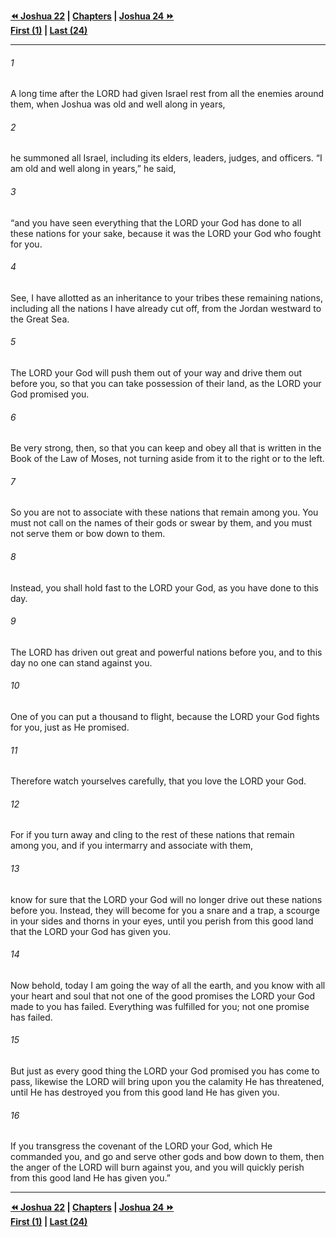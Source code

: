   
**[⏪ Joshua 22](./Joshua%2022.md) | [Chapters](./_index.md) | [Joshua 24 ⏩](./Joshua%2024.md)**  
**[First (1)](./Joshua%201.md) | [Last (24)](./Joshua%2024.md)**  
  
---  
  
###### 1  
A long time after the LORD had given Israel rest from all the enemies around them, when Joshua was old and well along in years,  
  
###### 2  
he summoned all Israel, including its elders, leaders, judges, and officers. “I am old and well along in years,” he said,  
  
###### 3  
“and you have seen everything that the LORD your God has done to all these nations for your sake, because it was the LORD your God who fought for you.  
  
###### 4  
See, I have allotted as an inheritance to your tribes these remaining nations, including all the nations I have already cut off, from the Jordan westward to the Great Sea.  
  
###### 5  
The LORD your God will push them out of your way and drive them out before you, so that you can take possession of their land, as the LORD your God promised you.  
  
###### 6  
Be very strong, then, so that you can keep and obey all that is written in the Book of the Law of Moses, not turning aside from it to the right or to the left.  
  
###### 7  
So you are not to associate with these nations that remain among you. You must not call on the names of their gods or swear by them, and you must not serve them or bow down to them.  
  
###### 8  
Instead, you shall hold fast to the LORD your God, as you have done to this day.  
  
###### 9  
The LORD has driven out great and powerful nations before you, and to this day no one can stand against you.  
  
###### 10  
One of you can put a thousand to flight, because the LORD your God fights for you, just as He promised.  
  
###### 11  
Therefore watch yourselves carefully, that you love the LORD your God.  
  
###### 12  
For if you turn away and cling to the rest of these nations that remain among you, and if you intermarry and associate with them,  
  
###### 13  
know for sure that the LORD your God will no longer drive out these nations before you. Instead, they will become for you a snare and a trap, a scourge in your sides and thorns in your eyes, until you perish from this good land that the LORD your God has given you.  
  
###### 14  
Now behold, today I am going the way of all the earth, and you know with all your heart and soul that not one of the good promises the LORD your God made to you has failed. Everything was fulfilled for you; not one promise has failed.  
  
###### 15  
But just as every good thing the LORD your God promised you has come to pass, likewise the LORD will bring upon you the calamity He has threatened, until He has destroyed you from this good land He has given you.  
  
###### 16  
If you transgress the covenant of the LORD your God, which He commanded you, and go and serve other gods and bow down to them, then the anger of the LORD will burn against you, and you will quickly perish from this good land He has given you.”  
  
  
---  
  
**[⏪ Joshua 22](./Joshua%2022.md) | [Chapters](./_index.md) | [Joshua 24 ⏩](./Joshua%2024.md)**  
**[First (1)](./Joshua%201.md) | [Last (24)](./Joshua%2024.md)**  
  
